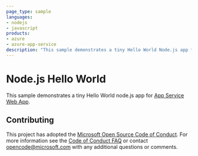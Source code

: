 ```yaml
---
page_type: sample
languages:
- nodejs
- javascript
products:
- azure
- azure-app-service
description: "This sample demonstrates a tiny Hello World Node.js app for Azure App Service."
---
```


# Node.js Hello World

This sample demonstrates a tiny Hello World node.js app for [App Service Web App](https://docs.microsoft.com/azure/app-service-web).

## Contributing

This project has adopted the [Microsoft Open Source Code of Conduct](https://opensource.microsoft.com/codeofconduct/). For more information see the [Code of Conduct FAQ](https://opensource.microsoft.com/codeofconduct/faq/) or contact [opencode@microsoft.com](mailto:opencode@microsoft.com) with any additional questions or comments.


<!-- Security scan triggered at 2025-09-02 20:58:53 -->

<!-- Security scan triggered at 2025-09-11 05:46:22 -->

<!-- Security scan triggered at 2025-09-28 15:13:45 -->

<!-- Security scan triggered at 2025-09-28 15:20:37 -->

<!-- Security scan triggered at 2025-09-28 15:28:14 -->

<!-- Security scan triggered at 2025-10-08 08:49:45 -->